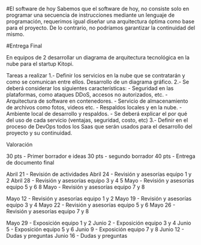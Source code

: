 #El software de hoy
Sabemos que el software de hoy, no consiste solo en programar una secuencia de instrucciones mediante un lenguaje de programación, requerimos igual diseñar una arquitectura óptima como base para el proyecto. De lo contrario, no podríamos garantizar la continuidad del mismo.

#Entrega Final

En equipos de 2 desarrollar un diagrama de arquitectura tecnológica en la nube para el startup Kitopi. 

Tareas a realizar
1.- Definir los servicios en la nube que se contratarán y como se comunican entre ellos. Desarrollo de un diagrama gráfico.
2.- Se deberá considerar los siguientes características:
	- Seguridad en las plataformas, como ataques DDoS, accesos no autorizados, etc.
	- Arquitectura de software en contenedores.
	- Servicio de almacenamiento de archivos como fotos, videos etc.
	- Respaldos locales y en la nube.
	- Ambiente local de desarrollo y respaldos.
	- Se deberá explicar el por qué del uso de cada  servicio (ventajas, seguridad, costo, etc)
3.- Definir en el proceso de DevOps todos los Saas que serán usados para el desarrollo del proyecto y su continuidad.


Valoración

30 pts - Primer borrador e ideas
30 pts - segundo borrador
40 pts - Entrega de documento final

Abril 21 - Revisión de actividades
Abril 24 - Revisión y asesorías equipo 1 y 2
Abril 28 - Revisión y asesorías equipo 3 y 4
5 Mayo - Revisión y asesorías equipo 5 y 6
8 Mayo - Revisión y asesorías equipo 7 y 8

Mayo 12 - Revisión y asesorías equipo 1 y 2
Mayo 19 - Revisión y asesorías equipo 3 y 4
Mayo 22 - Revisión y asesorías equipo 5 y 6
Mayo 26 - Revisión y asesorías equipo 7 y 8

Mayo 29 - Exposición equipo 1 y 2
Junio 2 - Exposición equipo 3 y 4
Junio 5 - Exposición equipo 5 y 6
Junio 9 - Exposición equipo 7 y 8
Junio 12 - Dudas y preguntas
Junio 16 - Dudas y preguntas


